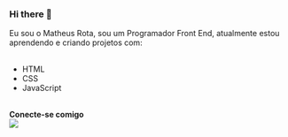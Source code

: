 ### Hi there 👋

Eu sou o Matheus Rota, sou um Programador Front End, atualmente estou aprendendo e criando projetos com:
<br>
<br>

- HTML 
- CSS 
- JavaScript 
<br>
<strong>Conecte-se comigo<strong>
<br>
<a href="https://www.linkedin.com/in/matheus-rota-121462205/"><img src= "https://img.shields.io/badge/LinkedIn-0077B5?style=for-the-badge&logo=linkedin&logoColor=white"/> </a>

